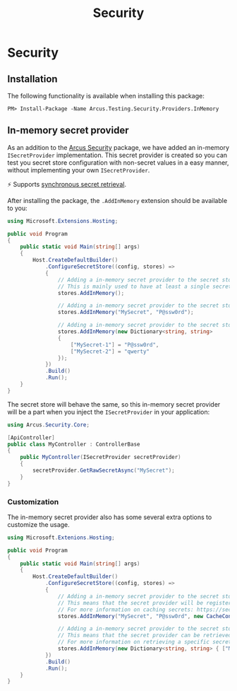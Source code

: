 ﻿---
title: Security
layout: default
---

# Security

## Installation

The following functionality is available when installing this package:

```shell
PM> Install-Package -Name Arcus.Testing.Security.Providers.InMemory
```

## In-memory secret provider

As an addition to the [Arcus Security](https://github.com/arcus-azure/arcus.security) package, we have added an in-memory `ISecretProvider` implementation. 
This secret provider is created so you can test you secret store configuration with non-secret values in a easy manner, without implementing your own `ISecretProvider`.

⚡ Supports [synchronous secret retrieval](https://security.arcus-azure.net/Features/secrets/general).

After installing the package, the `.AddInMemory` extension should be available to you:

```csharp
using Microsoft.Extensions.Hosting;

public void Program
{
    public static void Main(string[] args)
    {
        Host.CreateDefaultBuilder()
            .ConfigureSecretStore((config, stores) =>
            {
                // Adding a in-memory secret provider to the secret store, without any additional secrets.
                // This is mainly used to have at least a single secret provider registration which is required for the secret store to be set up.
                stores.AddInMemory();

                // Adding a in-memory secret provider to the secret store, with a single secret name/value pair.
                stores.AddInMemory("MySecret", "P@ssw0rd");

                // Adding a in-memory secret provider to the secret store, with several secret name/value pairs.
                stores.AddInMemory(new Dictionary<string, string>
                {
                    ["MySecret-1"] = "P@ssw0rd",
                    ["MySecret-2"] = "qwerty"
                });
            })
            .Build()
            .Run();
    }
}
```

The secret store will behave the same, so this in-memory secret provider will be a part when you inject the `ISecretProvider` in your application:

```csharp
using Arcus.Security.Core;

[ApiController]
public class MyController : ControllerBase
{
    public MyController(ISecretProvider secretProvider)
    {
        secretProvider.GetRawSecretAsync("MySecret");
    }
}
```

### Customization

The in-memory secret provider also has some several extra options to customize the usage.

```csharp
using Microsoft.Extenions.Hosting;

public void Program
{
    public static void Main(string[] args)
    {
        Host.CreateDefaultBuilder()
            .ConfigureSecretStore((config, stores) =>
            {
                // Adding a in-memory secret provider to the secret store, with caching configuration.
                // This means that the secret provider will be registered as a cached variant and can be retrieved as such (via `ISecretStore.GetCachedProvider`).
                // For more information on caching secrets: https://security.arcus-azure.net/features/secrets/general
                stores.AddInMemory("MySecret", "P@ssw0rd", new CacheConfiguration(TimeSpan.FromSeconds(5));

                // Adding a in-memory secret provider to the secret store, with a dedicated name.
                // This means that the secret provider can be retrieved with the `ISecretStore.GetProvider("your-name")`.
                // For more information on retrieving a specific secret provider: https://security.arcus-azure.net/features/secret-store/named-secret-providers
                stores.AddInMemory(new Dictionary<string, string> { ["MySecret"] = "P@ssw0rd" }, secretProviderName: "InMemory");
            })
            .Build()
            .Run();
    }
}
```
